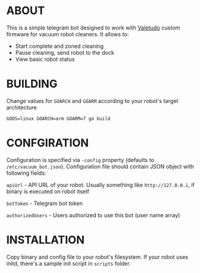 # ABOUT

This is a simple telegram bot designed to work with [Valetudo](https://valetudo.cloud/) custom firmware for vacuum robot cleaners. It allows to:

 - Start complete and zoned cleaning
 - Pause cleaning, send robot to the dock
 - View basic robot status

# BUILDING

Change values for `GOARCH` and `GOARM` according to your robot's target architecture

```
GOOS=linux GOARCH=arm GOARM=7 go build
```

# CONFGIRATION

Configuration is specified via `-config` property (defaults to `/etc/vacuum_bot.json`). Configuration file should contain JSON object with following fields:

`apiUrl` - API URL of your robot. Usually something like `http://127.0.0.1`, if binary is executed on robot itself

`botToken` - Telegram bot token

`authorizedUsers` - Users authorized to use this bot (user name array)

# INSTALLATION

Copy binary and config file to your robot's filesystem. If your robot uses initd, there's a sample init script in `scripts` folder.
